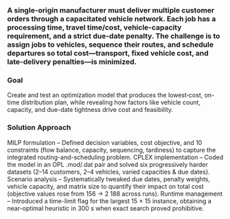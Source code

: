 ### A single-origin manufacturer must deliver multiple customer orders through a capacitated vehicle network. Each job has a processing time, travel time/cost, vehicle-capacity requirement, and a strict due-date penalty. The challenge is to assign jobs to vehicles, sequence their routes, and schedule departures so total cost—transport, fixed vehicle cost, and late-delivery penalties—is minimized.

### Goal
Create and test an optimization model that produces the lowest‐cost, on-time distribution plan, while revealing how factors like vehicle count, capacity, and due-date tightness drive cost and feasibility. 

### Solution Approach

MILP formulation – Defined decision variables, cost objective, and 10 constraints (flow balance, capacity, sequencing, tardiness) to capture the integrated routing-and-scheduling problem.
CPLEX implementation – Coded the model in an OPL .mod/.dat pair and solved six progressively harder datasets (2–14 customers, 2–4 vehicles, varied capacities & due dates).
Scenario analysis – Systematically tweaked due dates, penalty weights, vehicle capacity, and matrix size to quantify their impact on total cost (objective values rose from 156 → 2 188 across runs).
Runtime management – Introduced a time-limit flag for the largest 15 × 15 instance, obtaining a near-optimal heuristic in 300 s when exact search proved prohibitive.
